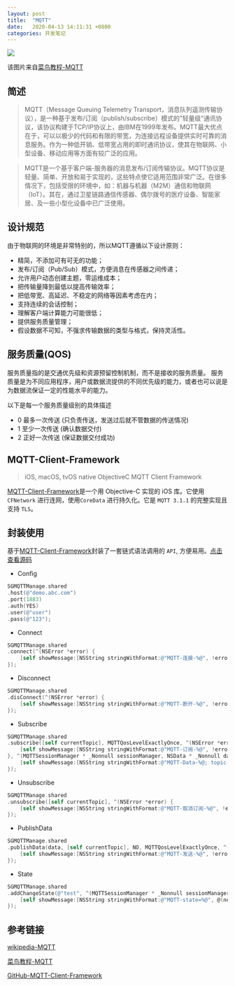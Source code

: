 ```yaml
---
layout: post
title:  "MQTT"
date:   2020-04-13 14:11:31 +0800
categories: 开发笔记
---
```


![](http://yuqiangcoder.com/assets/postImages/ios/202004/MQTT.svg)

该图片来自[菜鸟教程-MQTT](https://www.runoob.com/w3cnote/mqtt-intro.html)

## 简述
> MQTT（Message Queuing Telemetry Transport，消息队列遥测传输协议），是一种基于发布/订阅（publish/subscribe）模式的"轻量级"通讯协议，该协议构建于TCP/IP协议上，由IBM在1999年发布。MQTT最大优点在于，可以以极少的代码和有限的带宽，为连接远程设备提供实时可靠的消息服务。作为一种低开销、低带宽占用的即时通讯协议，使其在物联网、小型设备、移动应用等方面有较广泛的应用。

> MQTT是一个基于客户端-服务器的消息发布/订阅传输协议。MQTT协议是轻量、简单、开放和易于实现的，这些特点使它适用范围非常广泛。在很多情况下，包括受限的环境中，如：机器与机器（M2M）通信和物联网（IoT）。其在，通过卫星链路通信传感器、偶尔拨号的医疗设备、智能家居、及一些小型化设备中已广泛使用。

## 设计规范
由于物联网的环境是非常特别的，所以MQTT遵循以下设计原则：

* 精简，不添加可有可无的功能；
* 发布/订阅（Pub/Sub）模式，方便消息在传感器之间传递；
* 允许用户动态创建主题，零运维成本；
* 把传输量降到最低以提高传输效率；
* 把低带宽、高延迟、不稳定的网络等因素考虑在内；
* 支持连续的会话控制；
* 理解客户端计算能力可能很低；
* 提供服务质量管理；
* 假设数据不可知，不强求传输数据的类型与格式，保持灵活性。

## 服务质量(QOS)
服务质量指的是交通优先级和资源预留控制机制，而不是接收的服务质量。 服务质量是为不同应用程序，用户或数据流提供的不同优先级的能力，或者也可以说是为数据流保证一定的性能水平的能力。

以下是每一个服务质量级别的具体描述

* 0 最多一次传送 (只负责传送，发送过后就不管数据的传送情况)
* 1 至少一次传送 (确认数据交付)
* 2 正好一次传送 (保证数据交付成功)

## MQTT-Client-Framework

> iOS, macOS, tvOS native ObjectiveC MQTT Client Framework

[MQTT-Client-Framework](https://github.com/novastone-media/MQTT-Client-Framework)是一个用 Objective-C 实现的 iOS 库。它使用 `CFNetwork` 进行连网，使用`CoreData` 进行持久化。它是 `MQTT 3.1.1` 的完整实现且支持 `TLS`。


## 封装使用
基于[MQTT-Client-Framework](https://github.com/novastone-media/MQTT-Client-Framework)封装了一套链式语法调用的 `API`, 方便易用。[点击查看源码](https://github.com/YQqiang/SGMQTT)

* Config

```Objective-C
SGMQTTManage.shared
.host(@"demo.abc.com")
.port(1883)
.auth(YES)
.user(@"user")
.pass(@"123");
```

* Connect

```Objective-C
SGMQTTManage.shared
.connect(^(NSError *error) {
    [self showMessage:[NSString stringWithFormat:@"MQTT-连接-%@", !error ? @"成功" : error]];
});
```

* Disconnect

```Objective-C
SGMQTTManage.shared
.disConnect(^(NSError *error) {
    [self showMessage:[NSString stringWithFormat:@"MQTT-断开-%@", !error ? @"成功" : error]];
});
```
* Subscribe

```Objective-C
SGMQTTManage.shared
.subscribe([self currentTopic], MQTTQosLevelExactlyOnce, ^(NSError *error, NSArray<NSNumber *> *gQoss) {
    [self showMessage:[NSString stringWithFormat:@"MQTT-订阅-%@", !error ? @"成功" : error]];
}, ^(MQTTSessionManager * _Nonnull sessionManager, NSData * _Nonnull data, NSString * _Nonnull topic, BOOL retained) {
    [self showMessage:[NSString stringWithFormat:@"MQTT-Data-%@; topic-%@", [[NSString alloc] initWithData:data encoding:NSUTF8StringEncoding], topic]];
});
```
* Unsubscribe

```Objective-C
SGMQTTManage.shared
.unsubscribe([self currentTopic], ^(NSError *error) {
    [self showMessage:[NSString stringWithFormat:@"MQTT-取消订阅-%@", !error ? @"成功" : error]];
});
```
* PublishData

```Objective-C
SGMQTTManage.shared
.publishData(data, [self currentTopic], NO, MQTTQosLevelExactlyOnce, ^(NSError *error) {
    [self showMessage:[NSString stringWithFormat:@"MQTT-发送-%@", !error ? @"成功" : error]];
});
```
* State

```Objective-C
SGMQTTManage.shared
.addChangeState(@"test", ^(MQTTSessionManager * _Nonnull sessionManager, MQTTSessionManagerState newState) {
    [self showMessage:[NSString stringWithFormat:@"MQTT-state=%@", @(newState)]];
});
```

## 参考链接

[wikipedia-MQTT](https://zh.wikipedia.org/wiki/MQTT)

[菜鸟教程-MQTT](https://www.runoob.com/w3cnote/mqtt-intro.html)

[GitHub-MQTT-Client-Framework](https://github.com/novastone-media/MQTT-Client-Framework)


[jekyll-docs]: https://jekyllrb.com/docs/home
[jekyll-gh]:   https://github.com/jekyll/jekyll
[jekyll-talk]: https://talk.jekyllrb.com/

